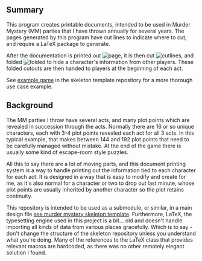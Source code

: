 ## Summary

This program creates printable documents, intended to be used in Murder Mystery (MM) parties that I have thrown annually for several years.  The pages generated by this program have cut lines to indicate where to cut, and require a LaTeX package to generate.

After the documentation is printed out ![page](http), it is then cut ![cutlines](http), and folded ![folded](http) to hide a character's information from other players.  These folded cutouts are then handed to players at the beginning of each act.

See [example game]() in the skeleton template repository for a more thorough use case example.

## Background

The MM parties I throw have several acts, and many plot points which are revealed in succession through the acts.  Normally there are 16 or so unique characters, each with 3-4 plot points revealed each act for all 3 acts.  In this typical example, that makes between 144 and 192 plot points that need to be carefully managed without mistake. At the end of the game there is usually some kind of escape-room style puzzles.  

All this to say there are a lot of moving parts, and this document printing system is a way to handle printing out the information tied to each character for each act.  It is designed in a way that is easy to modify and create for me, as it's also normal for a character or two to drop out last minute, whose plot points are usually inherited by another character so the plot retains continuity.

This repository is intended to be used as a submodule, or similar, in a main design file [see murder mystery skeleton template](https://github.com/williamweatherholtz/murder-mystery-skeleton).  Furthermore, LaTeX, the typesetting engine used in this project is a bit... old and doesn't handle importing all kinds of data from various places gracefully.  Which is to say - don't change the structure of the skeleton repository unless you understand what you're doing.  Many of the references to the LaTeX class that provides relevant macros are hardcoded, as there was no other remotely elegant solution I found.
